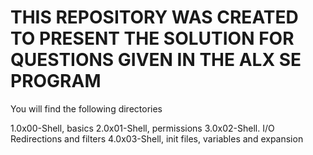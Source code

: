 # THIS REPOSITORY WAS CREATED TO PRESENT THE SOLUTION FOR QUESTIONS GIVEN IN THE ALX SE PROGRAM

 You will find the following directories
  
  1.0x00-Shell, basics
  2.0x01-Shell, permissions
  3.0x02-Shell. I/O Redirections and filters
  4.0x03-Shell, init files, variables and expansion

